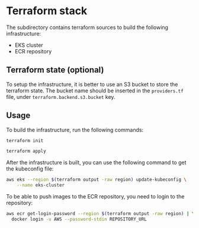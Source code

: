 # Terraform stack

The subdirectory contains terraform sources to build the following infrastructure:
* EKS cluster
* ECR repository

## Terraform state (optional)

To setup the infrastructure, it is better to use an S3 bucket
to store the terraform state. The bucket name should be inserted 
in the `providers.tf` file, under `terraform.backend.s3.bucket` key.

## Usage
To build the infrastructure, run the following commands:
```bash
terraform init
```

```bash
terraform apply
```

After the infrastructure is built, you can use the following command to get the kubeconfig file:
```bash
aws eks --region $(terraform output -raw region) update-kubeconfig \
    --name eks-cluster
```

To be able to push images to the ECR repository, you need to login to the repository:
```bash
aws ecr get-login-password --region $(terraform output -raw region) | \
  docker login -u AWS --password-stdin REPOSITORY_URL
```
